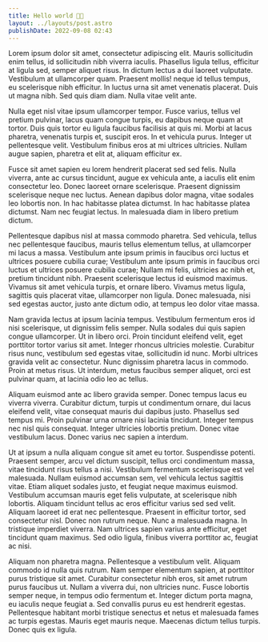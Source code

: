 ```yaml
---
title: Hello world 👋🏼
layout: ../layouts/post.astro
publishDate: 2022-09-08 02:43
---
```


Lorem ipsum dolor sit amet, consectetur adipiscing elit. Mauris sollicitudin enim tellus, id sollicitudin nibh viverra iaculis. Phasellus ligula tellus, efficitur at ligula sed, semper aliquet risus. In dictum lectus a dui laoreet vulputate. Vestibulum at ullamcorper quam. Praesent mollis! neque id tellus tempus, eu scelerisque nibh efficitur. In luctus urna sit amet venenatis placerat. Duis ut magna nibh. Sed quis diam diam. Nulla vitae velit ante.

Nulla eget nisl vitae ipsum ullamcorper tempor. Fusce varius, tellus vel pretium pulvinar, lacus quam congue turpis, eu dapibus neque quam at tortor. Duis quis tortor eu ligula faucibus facilisis at quis mi. Morbi at lacus pharetra, venenatis turpis et, suscipit eros. In et vehicula purus. Integer ut pellentesque velit. Vestibulum finibus eros at mi ultrices ultricies. Nullam augue sapien, pharetra et elit at, aliquam efficitur ex.

Fusce sit amet sapien eu lorem hendrerit placerat sed sed felis. Nulla viverra, ante ac cursus tincidunt, augue ex vehicula ante, a iaculis elit enim consectetur leo. Donec laoreet ornare scelerisque. Praesent dignissim scelerisque neque nec luctus. Aenean dapibus dolor magna, vitae sodales leo lobortis non. In hac habitasse platea dictumst. In hac habitasse platea dictumst. Nam nec feugiat lectus. In malesuada diam in libero pretium dictum.

Pellentesque dapibus nisl at massa commodo pharetra. Sed vehicula, tellus nec pellentesque faucibus, mauris tellus elementum tellus, at ullamcorper mi lacus a massa. Vestibulum ante ipsum primis in faucibus orci luctus et ultrices posuere cubilia curae; Vestibulum ante ipsum primis in faucibus orci luctus et ultrices posuere cubilia curae; Nullam mi felis, ultricies ac nibh et, pretium tincidunt nibh. Praesent scelerisque lectus id euismod maximus. Vivamus sit amet vehicula turpis, et ornare libero. Vivamus metus ligula, sagittis quis placerat vitae, ullamcorper non ligula. Donec malesuada, nisi sed egestas auctor, justo ante dictum odio, at tempus leo dolor vitae massa.

Nam gravida lectus at ipsum lacinia tempus. Vestibulum fermentum eros id nisi scelerisque, ut dignissim felis semper. Nulla sodales dui quis sapien congue ullamcorper. Ut in libero orci. Proin tincidunt eleifend velit, eget porttitor tortor varius sit amet. Integer rhoncus ultricies molestie. Curabitur risus nunc, vestibulum sed egestas vitae, sollicitudin id nunc. Morbi ultrices gravida velit ac consectetur. Nunc dignissim pharetra lacus in commodo. Proin at metus risus. Ut interdum, metus faucibus semper aliquet, orci est pulvinar quam, at lacinia odio leo ac tellus.

Aliquam euismod ante ac libero gravida semper. Donec tempus lacus eu viverra viverra. Curabitur dictum, turpis ut condimentum ornare, dui lacus eleifend velit, vitae consequat mauris dui dapibus justo. Phasellus sed tempus mi. Proin pulvinar urna ornare nisi lacinia tincidunt. Integer tempus nec nisl quis consequat. Integer ultricies lobortis pretium. Donec vitae vestibulum lacus. Donec varius nec sapien a interdum.

Ut at ipsum a nulla aliquam congue sit amet eu tortor. Suspendisse potenti. Praesent semper, arcu vel dictum suscipit, tellus orci condimentum massa, vitae tincidunt risus tellus a nisi. Vestibulum fermentum scelerisque est vel malesuada. Nullam euismod accumsan sem, vel vehicula lectus sagittis vitae. Etiam aliquet sodales justo, et feugiat neque maximus euismod. Vestibulum accumsan mauris eget felis vulputate, at scelerisque nibh lobortis. Aliquam tincidunt tellus ac eros efficitur varius sed sed velit. Aliquam laoreet id erat nec pellentesque. Praesent in efficitur tortor, sed consectetur nisl. Donec non rutrum neque. Nunc a malesuada magna. In tristique imperdiet viverra. Nam ultrices sapien varius ante efficitur, eget tincidunt quam maximus. Sed odio ligula, finibus viverra porttitor ac, feugiat ac nisi.

Aliquam non pharetra magna. Pellentesque a vestibulum velit. Aliquam commodo id nulla quis rutrum. Nam semper elementum sapien, at porttitor purus tristique sit amet. Curabitur consectetur nibh eros, sit amet rutrum purus faucibus ut. Nullam a viverra dui, non ultricies nunc. Fusce lobortis semper neque, in tempus odio fermentum et. Integer dictum porta magna, eu iaculis neque feugiat a. Sed convallis purus eu est hendrerit egestas. Pellentesque habitant morbi tristique senectus et netus et malesuada fames ac turpis egestas. Mauris eget mauris neque. Maecenas dictum tellus turpis. Donec quis ex ligula.
